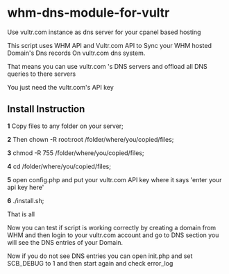 # whm-dns-module-for-vultr
Use vultr.com instance as dns server for your cpanel based hosting

This script uses WHM API and Vultr.com API to Sync your WHM hosted Domain's Dns records On vultr.com dns system.

That means you can use vultr.com 's DNS servers and offload all DNS queries to there servers 

You just need the vultr.com's API key


## Install Instruction

**1** Copy files to any folder on your server;

**2** Then chown -R root:root /folder/where/you/copied/files;

**3** chmod -R 755 /folder/where/you/copied/files;

**4** cd /folder/where/you/copied/files;

**5** open config.php and put your vultr.com API key where it says 'enter your api key here'

**6** ./install.sh;


That is all

Now you can test if script is working correctly by creating a domain from WHM and then login to your vultr.com account and go to DNS section you will see the DNS entries of your Domain.

Now if you do not see DNS entries you can open init.php and set SCB_DEBUG to 1 and then start again and check error_log